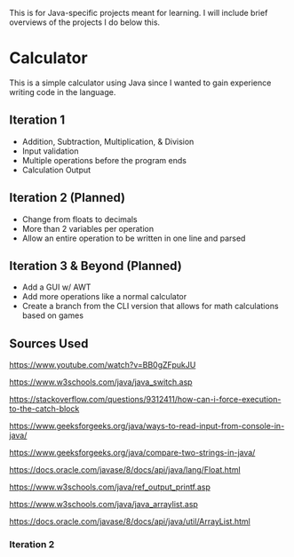 This is for Java-specific projects meant for learning. I will include brief overviews of the projects I do below this.

# Calculator

This is a simple calculator using Java since I wanted to gain experience writing code in the language.

## Iteration 1

- Addition, Subtraction, Multiplication, & Division
- Input validation
- Multiple operations before the program ends
- Calculation Output

## Iteration 2 (Planned)

- Change from floats to decimals
- More than 2 variables per operation
- Allow an entire operation to be written in one line and parsed

## Iteration 3 & Beyond (Planned)

- Add a GUI w/ AWT
- Add more operations like a normal calculator
- Create a branch from the CLI version that allows for math calculations based on games

## Sources Used

https://www.youtube.com/watch?v=BB0gZFpukJU

https://www.w3schools.com/java/java_switch.asp

https://stackoverflow.com/questions/9312411/how-can-i-force-execution-to-the-catch-block

https://www.geeksforgeeks.org/java/ways-to-read-input-from-console-in-java/

https://www.geeksforgeeks.org/java/compare-two-strings-in-java/

https://docs.oracle.com/javase/8/docs/api/java/lang/Float.html

https://www.w3schools.com/java/ref_output_printf.asp

https://www.w3schools.com/java/java_arraylist.asp

https://docs.oracle.com/javase/8/docs/api/java/util/ArrayList.html

### Iteration 2

